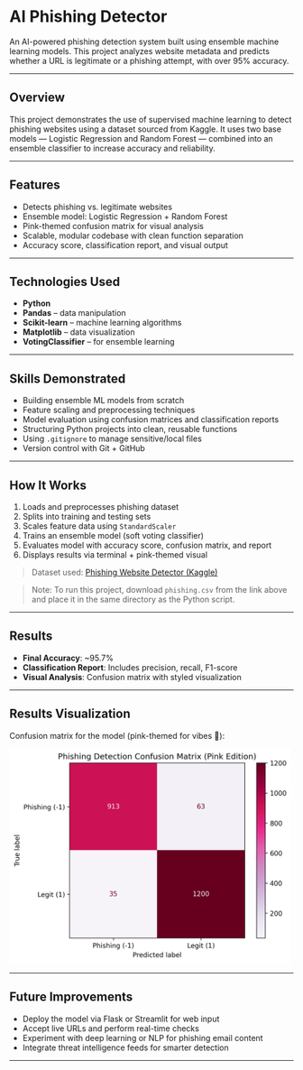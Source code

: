 # AI Phishing Detector

An AI-powered phishing detection system built using ensemble machine learning models. This project analyzes website metadata and predicts whether a URL is legitimate or a phishing attempt, with over 95% accuracy.

---

## Overview

This project demonstrates the use of supervised machine learning to detect phishing websites using a dataset sourced from Kaggle. It uses two base models — Logistic Regression and Random Forest — combined into an ensemble classifier to increase accuracy and reliability.

---

## Features

- Detects phishing vs. legitimate websites
- Ensemble model: Logistic Regression + Random Forest
- Pink-themed confusion matrix for visual analysis 
- Scalable, modular codebase with clean function separation
- Accuracy score, classification report, and visual output

---

## Technologies Used

- **Python**
- **Pandas** – data manipulation
- **Scikit-learn** – machine learning algorithms
- **Matplotlib** – data visualization
- **VotingClassifier** – for ensemble learning

---

## Skills Demonstrated

- Building ensemble ML models from scratch
- Feature scaling and preprocessing techniques
- Model evaluation using confusion matrices and classification reports
- Structuring Python projects into clean, reusable functions
- Using `.gitignore` to manage sensitive/local files
- Version control with Git + GitHub

---

## How It Works

1. Loads and preprocesses phishing dataset
2. Splits into training and testing sets
3. Scales feature data using `StandardScaler`
4. Trains an ensemble model (soft voting classifier)
5. Evaluates model with accuracy score, confusion matrix, and report
6. Displays results via terminal + pink-themed visual

> Dataset used: [Phishing Website Detector (Kaggle)](https://www.kaggle.com/datasets/eswarchandt/phishing-website-detector)

> Note: To run this project, download `phishing.csv` from the link above and place it in the same directory as the Python script.

---

## Results

- **Final Accuracy**: ~95.7%
- **Classification Report**: Includes precision, recall, F1-score
- **Visual Analysis**: Confusion matrix with styled visualization

---

## Results Visualization

Confusion matrix for the model (pink-themed for vibes 💅):

<img src="phishing_confusion_matrix.png" alt="Confusion Matrix" width="500"/>

---

## Future Improvements

- Deploy the model via Flask or Streamlit for web input
- Accept live URLs and perform real-time checks
- Experiment with deep learning or NLP for phishing email content
- Integrate threat intelligence feeds for smarter detection

---
